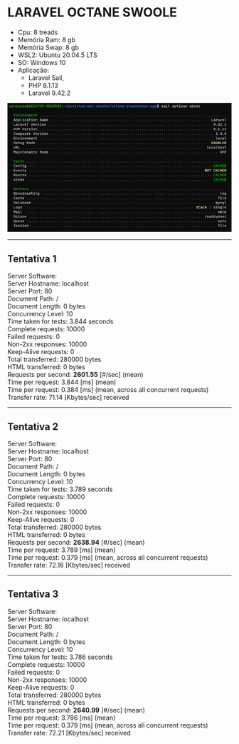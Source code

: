 # LARAVEL OCTANE SWOOLE
- Cpu: 8 treads
- Memória Ram: 8 gb
- Memória Swap: 8 gb
- WSL2: Ubuntu 20.04.5 LTS
- SO: Windows 10
- Aplicação: 
  - Laravel Sail, 
  - PHP 8.1.13
  - Laravel 9.42.2

<img src="./images/laravel-roadrunner.png">

---

## Tentativa 1
<p>
Server Software:<br>
Server Hostname:        localhost<br>
Server Port:            80<br>
Document Path:          /<br>
Document Length:        0 bytes<br>
Concurrency Level:      10<br>
Time taken for tests:   3.844 seconds<br>
Complete requests:      10000<br>
Failed requests:        0<br>
Non-2xx responses:      10000<br>
Keep-Alive requests:    0<br>
Total transferred:      280000 bytes<br>
HTML transferred:       0 bytes<br>
Requests per second:    <strong>2601.55</strong> [#/sec] (mean)<br>
Time per request:       3.844 [ms] (mean)<br>
Time per request:       0.384 [ms] (mean, across all concurrent requests)<br>
Transfer rate:          71.14 [Kbytes/sec] received<br>
</p>

---

## Tentativa 2
<p>
Server Software:<br>
Server Hostname:        localhost<br>
Server Port:            80<br>
Document Path:          /<br>
Document Length:        0 bytes<br>
Concurrency Level:      10<br>
Time taken for tests:   3.789 seconds<br>
Complete requests:      10000<br>
Failed requests:        0<br>
Non-2xx responses:      10000<br>
Keep-Alive requests:    0<br>
Total transferred:      280000 bytes<br>
HTML transferred:       0 bytes<br>
Requests per second:    <strong>2638.94</strong> [#/sec] (mean)<br>
Time per request:       3.789 [ms] (mean)<br>
Time per request:       0.379 [ms] (mean, across all concurrent requests)<br>
Transfer rate:          72.16 [Kbytes/sec] received<br>
</p>

---

## Tentativa 3
<p>
Server Software:<br>
Server Hostname:        localhost<br>
Server Port:            80<br>
Document Path:          /<br>
Document Length:        0 bytes<br>
Concurrency Level:      10<br>
Time taken for tests:   3.786 seconds<br>
Complete requests:      10000<br>
Failed requests:        0<br>
Non-2xx responses:      10000<br>
Keep-Alive requests:    0<br>
Total transferred:      280000 bytes<br>
HTML transferred:       0 bytes<br>
Requests per second:    <strong>2640.99</strong> [#/sec] (mean)<br>
Time per request:       3.786 [ms] (mean)<br>
Time per request:       0.379 [ms] (mean, across all concurrent requests)<br>
Transfer rate:          72.21 [Kbytes/sec] received<br>
</p>